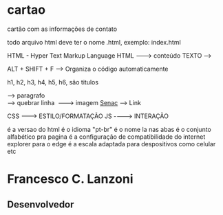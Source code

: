 # cartao
 cartão com as informações de contato


todo arquivo html deve ter o nome .html, exemplo:
index.html

HTML - Hyper Text Markup Language
HTML ---> conteúdo
<destacado>TEXTO</destacado>
<comando></comando>
<comando> --> <tag>

ALT + SHIFT + F --> Organiza o código automaticamente

h1, h2, h3, h4, h5, h6, são titulos

<p></p> --> paragrafo
<br> --> quebrar linha
<img srf="foto.jpg"> ---> imagem
<a href="https://sp.senac.br">Senac</a> --> Link


CSS ---> ESTILO/FORMATAÇÃO
JS ----> INTERAÇÃO

<!DOCTYPE html>   é a versao do html
<html lang="en">  é o idioma "pt-br"
<head>  é o nome la nas abas
    <meta charset="UTF-8"> é o conjunto alfabético pra pagina 
    <meta http-equiv="X-UA-Compatible" content="IE=edge">       é a configuração de compatibilidade do internet explorer para o edge
    <meta name="viewport" content="width=, initial-scale=1.0">  é a escala adaptada para despositivos como celular etc
    <title>Document</title>
</head>
<body>
    <h1>Francesco C. Lanzoni</h1>
    <h2>Desenvolvedor</h2>
    <h3></h3>

</body>
</html>